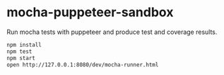 # mocha-puppeteer-sandbox

Run mocha tests with puppeteer and produce test and coverage results.

```bash
npm install
npm test
npm start
open http://127.0.0.1:8080/dev/mocha-runner.html
```
